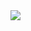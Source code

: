 <!-- ### Hi there 👋🏼 -->

<!--
**priyanshudhariwal/priyanshudhariwal** is a ✨ _special_ ✨ repository because its `README.md` (this file) appears on your GitHub profile.

Here are some ideas to get you started:

- 🔭 I’m currently working on ...
- 🌱 I’m currently learning ...
- 👯 I’m looking to collaborate on ...
- 🤔 I’m looking for help with ...
- 💬 Ask me about ...
- 📫 How to reach me: ...
- 😄 Pronouns: ...
- ⚡ Fun fact: ...
-->
<!-- ![8AHAoTf](https://user-images.githubusercontent.com/55185263/150576172-0e5ba03a-686f-4923-8e73-1a298ae4ef58.gif) -->
<img src="https://user-images.githubusercontent.com/55185263/150576172-0e5ba03a-686f-4923-8e73-1a298ae4ef58.gif" align="center">
